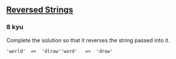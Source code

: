 <h2><a href=https://www.codewars.com/kata/5168bb5dfe9a00b126000018/train/cpp target="_blank">Reversed Strings</a></h2><h3>8 kyu</h3><p>Complete the solution so that it reverses the string passed into it. </p><pre><code>'world'  =&gt;  'dlrow''word'   =&gt;  'drow'</code></pre>